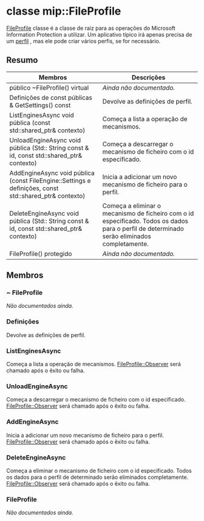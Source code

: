 # <a name="class-mipfileprofile"></a>classe mip::FileProfile 
[FileProfile](class_mip_fileprofile.md) classe é a classe de raiz para as operações do Microsoft Information Protection a utilizar.
Um aplicativo típico irá apenas precisa de um [perfil](class_mip_profile.md) , mas ele pode criar vários perfis, se for necessário.
  
## <a name="summary"></a>Resumo
 Membros                        | Descrições                                
--------------------------------|---------------------------------------------
 público ~FileProfile() virtual  | _Ainda não documentado._
 Definições de const públicas & GetSettings() const  |  Devolve as definições de perfil.
ListEnginesAsync void pública (const std::shared_ptr<void>& contexto)  |  Começa a lista a operação de mecanismos.
UnloadEngineAsync void pública (Std:: String const & id, const std::shared_ptr<void>& contexto)  |  Começa a descarregar o mecanismo de ficheiro com o id especificado.
AddEngineAsync void pública (const FileEngine::Settings e definições, const std::shared_ptr<void>& contexto)  |  Inicia a adicionar um novo mecanismo de ficheiro para o perfil.
DeleteEngineAsync void pública (Std:: String const & id, const std::shared_ptr<void>& contexto)  |  Começa a eliminar o mecanismo de ficheiro com o id especificado. Todos os dados para o perfil de determinado serão eliminados completamente.
 FileProfile() protegido  | _Ainda não documentado._
  
## <a name="members"></a>Membros
  
### <a name="fileprofile"></a>~ FileProfile
_Não documentados ainda._

  
### <a name="settings"></a>Definições
Devolve as definições de perfil.
  
### <a name="listenginesasync"></a>ListEnginesAsync
Começa a lista a operação de mecanismos.
[FileProfile::Observer](class_mip_fileprofile_observer.md) será chamado após o êxito ou falha.
  
### <a name="unloadengineasync"></a>UnloadEngineAsync
Começa a descarregar o mecanismo de ficheiro com o id especificado. [FileProfile::Observer](class_mip_fileprofile_observer.md) será chamado após o êxito ou falha.
  
### <a name="addengineasync"></a>AddEngineAsync
Inicia a adicionar um novo mecanismo de ficheiro para o perfil.
[FileProfile::Observer](class_mip_fileprofile_observer.md) será chamado após o êxito ou falha.
  
### <a name="deleteengineasync"></a>DeleteEngineAsync
Começa a eliminar o mecanismo de ficheiro com o id especificado. Todos os dados para o perfil de determinado serão eliminados completamente.
[FileProfile::Observer](class_mip_fileprofile_observer.md) será chamado após o êxito ou falha.
  
### <a name="fileprofile"></a>FileProfile
_Não documentados ainda._
